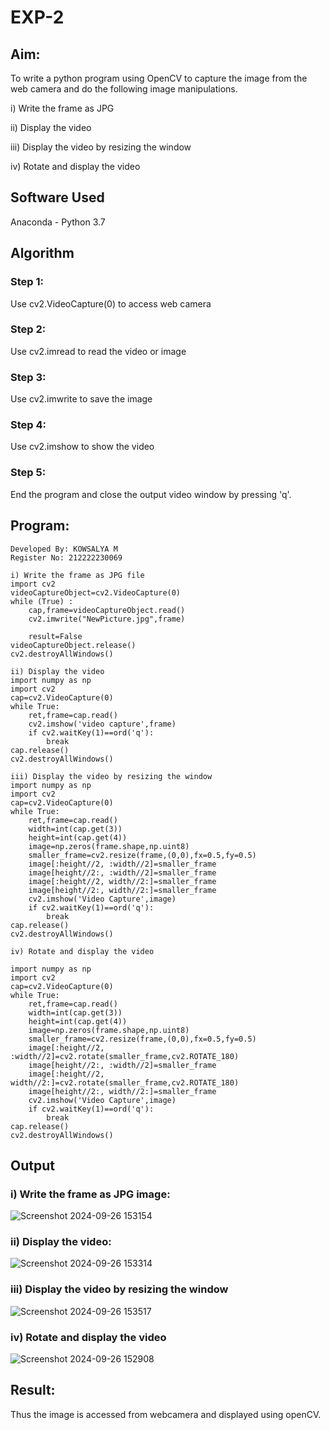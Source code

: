# EXP-2
## Aim:
 
To write a python program using OpenCV to capture the image from the web camera and do the following image manipulations.

i) Write the frame as JPG 

ii) Display the video 

iii) Display the video by resizing the window

iv) Rotate and display the video

## Software Used
Anaconda - Python 3.7
## Algorithm
### Step 1:
Use cv2.VideoCapture(0) to access web camera

### Step 2:
Use cv2.imread to read the video or image

### Step 3:
Use cv2.imwrite to save the image

### Step 4:
Use cv2.imshow to show the video

### Step 5:
End the program and close the output video window by pressing 'q'.

## Program:
``` 
Developed By: KOWSALYA M
Register No: 212222230069

i) Write the frame as JPG file
import cv2
videoCaptureObject=cv2.VideoCapture(0)
while (True) :
    cap,frame=videoCaptureObject.read()
    cv2.imwrite("NewPicture.jpg",frame)
    
    result=False
videoCaptureObject.release()
cv2.destroyAllWindows()

ii) Display the video
import numpy as np
import cv2
cap=cv2.VideoCapture(0)
while True:
    ret,frame=cap.read()
    cv2.imshow('video capture',frame)
    if cv2.waitKey(1)==ord('q'):
        break
cap.release()
cv2.destroyAllWindows()

iii) Display the video by resizing the window
import numpy as np
import cv2
cap=cv2.VideoCapture(0)
while True:
    ret,frame=cap.read()
    width=int(cap.get(3))
    height=int(cap.get(4))
    image=np.zeros(frame.shape,np.uint8)
    smaller_frame=cv2.resize(frame,(0,0),fx=0.5,fy=0.5)
    image[:height//2, :width//2]=smaller_frame
    image[height//2:, :width//2]=smaller_frame
    image[:height//2, width//2:]=smaller_frame
    image[height//2:, width//2:]=smaller_frame
    cv2.imshow('Video Capture',image)
    if cv2.waitKey(1)==ord('q'):
        break
cap.release()
cv2.destroyAllWindows()

iv) Rotate and display the video

import numpy as np
import cv2
cap=cv2.VideoCapture(0)
while True:
    ret,frame=cap.read()
    width=int(cap.get(3))
    height=int(cap.get(4))
    image=np.zeros(frame.shape,np.uint8)
    smaller_frame=cv2.resize(frame,(0,0),fx=0.5,fy=0.5)
    image[:height//2, :width//2]=cv2.rotate(smaller_frame,cv2.ROTATE_180)
    image[height//2:, :width//2]=smaller_frame
    image[:height//2, width//2:]=cv2.rotate(smaller_frame,cv2.ROTATE_180)
    image[height//2:, width//2:]=smaller_frame
    cv2.imshow('Video Capture',image)
    if cv2.waitKey(1)==ord('q'):
        break
cap.release()
cv2.destroyAllWindows()
```
## Output

### i) Write the frame as JPG image:

![Screenshot 2024-09-26 153154](https://github.com/user-attachments/assets/1e7b2ed6-49be-4144-b636-fab10aa3cc16)


### ii) Display the video:

![Screenshot 2024-09-26 153314](https://github.com/user-attachments/assets/79ec4680-8ebb-4183-8417-19e5c42f3bae)


### iii) Display the video by resizing the window
![Screenshot 2024-09-26 153517](https://github.com/user-attachments/assets/76fc8cc3-e5bb-49bb-895a-e47cf4570683)


### iv) Rotate and display the video
![Screenshot 2024-09-26 152908](https://github.com/user-attachments/assets/265902da-e0d2-412b-baf4-d5329dd77425)


## Result:
Thus the image is accessed from webcamera and displayed using openCV.
